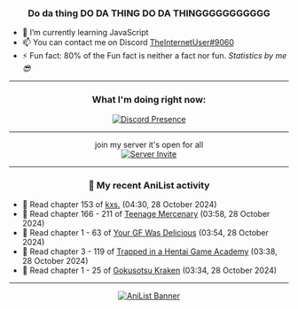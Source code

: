 <div align="center">

### Do da thing DO DA THING DO DA THINGGGGGGGGGGG
</div>

- 🌱 I’m currently learning JavaScript
- 📫 You can contact me on Discord [TheInternetUser#9060](https://discord.com/users/534117072796385300)
- ⚡ Fun fact: 80% of the Fun fact is neither a fact nor fun. _Statistics by me 😎_
<hr>

<div align="center">

### What I'm doing right now:
[![Discord Presence](https://lanyard.cnrad.dev/api/534117072796385300)](https://discord.com/users/534117072796385300)
<hr>

join my server it's open for all <br>
[![Server Invite](https://invidget.switchblade.xyz/bfYgVHxrSs)](https://discord.gg/bfYgVHxrSs)

<hr>
  
### 🌸 My recent AniList activity

</div>

<!-- ANILIST_ACTIVITY:start -->

-   📖 Read chapter 153 of [kxs.](https://anilist.co/manga/172730) (04:30, 28 October 2024)
-   📖 Read chapter 166 - 211 of [Teenage Mercenary](https://anilist.co/manga/126297) (03:58, 28 October 2024)
-   📖 Read chapter 1 - 63 of [Your GF Was Delicious](https://anilist.co/manga/169210) (03:54, 28 October 2024)
-   📖 Read chapter 3 - 119 of [Trapped in a Hentai Game Academy](https://anilist.co/manga/151601) (03:38, 28 October 2024)
-   📖 Read chapter 1 - 25 of [Gokusotsu Kraken](https://anilist.co/manga/152815) (03:34, 28 October 2024)

<!-- ANILIST_ACTIVITY:end -->
<hr>

<div align="center">

[![AniList Banner](https://img.anili.st/User/929966)](https://anilist.co/user/TheInternetUser)

<!-- ![Profile views](https://gpvc.arturio.dev/TheInternetUse7) Since 2023-01-09 -->
<br>


</div>
